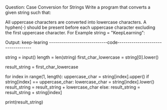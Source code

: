 Question: Case Conversion for Strings
Write a program that converts a given string such that:

All uppercase characters are converted into lowercase characters.
A hyphen(-) should be present before each uppercase character excluding the first uppercase character.
For Example string = "KeepLearning":

Output:
keep-learing
-----------------------------code-----------------------------------

string = input()
length = len(string)
first_char_lowercase = string[0].lower()

result_string = first_char_lowercase

for index in range(1, length):
    uppercase_char = string[index].upper()
    if string[index] == uppercase_char:
        lowercase_char = string[index].lower()
        result_string = result_string + lowercase_char
    else:
        result_string = result_string + string[index]

print(result_string)
